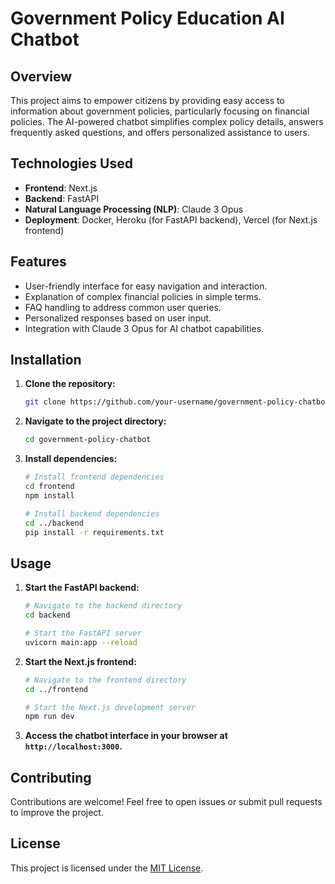 # Government Policy Education AI Chatbot

## Overview

This project aims to empower citizens by providing easy access to information about government policies, particularly focusing on financial policies. The AI-powered chatbot simplifies complex policy details, answers frequently asked questions, and offers personalized assistance to users.

## Technologies Used

- **Frontend**: Next.js
- **Backend**: FastAPI
- **Natural Language Processing (NLP)**: Claude 3 Opus
- **Deployment**: Docker, Heroku (for FastAPI backend), Vercel (for Next.js frontend)

## Features

- User-friendly interface for easy navigation and interaction.
- Explanation of complex financial policies in simple terms.
- FAQ handling to address common user queries.
- Personalized responses based on user input.
- Integration with Claude 3 Opus for AI chatbot capabilities.

## Installation

1. **Clone the repository:**

   ```bash
   git clone https://github.com/your-username/government-policy-chatbot.git
   ```

2. **Navigate to the project directory:**

   ```bash
   cd government-policy-chatbot
   ```

3. **Install dependencies:**

   ```bash
   # Install frontend dependencies
   cd frontend
   npm install

   # Install backend dependencies
   cd ../backend
   pip install -r requirements.txt
   ```

## Usage

1. **Start the FastAPI backend:**

   ```bash
   # Navigate to the backend directory
   cd backend

   # Start the FastAPI server
   uvicorn main:app --reload
   ```

2. **Start the Next.js frontend:**

   ```bash
   # Navigate to the frontend directory
   cd ../frontend

   # Start the Next.js development server
   npm run dev
   ```

3. **Access the chatbot interface in your browser at `http://localhost:3000`.**

## Contributing

Contributions are welcome! Feel free to open issues or submit pull requests to improve the project.

## License

This project is licensed under the [MIT License](LICENSE).
